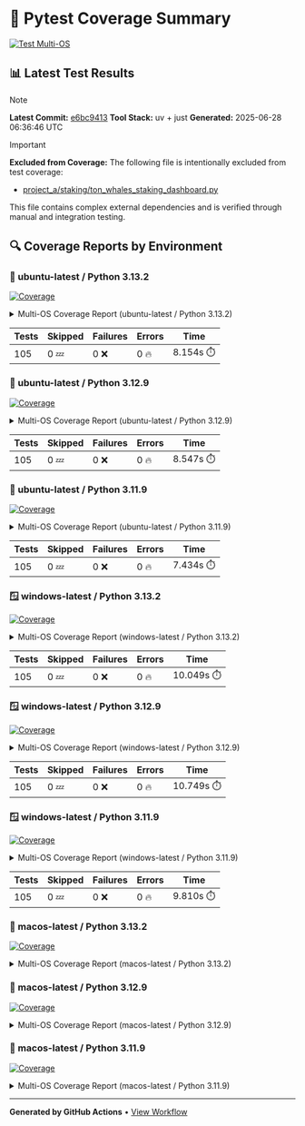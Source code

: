 # 🧪 Pytest Coverage Summary

[![Test Multi-OS](https://github.com/7rikazhexde/python-project-sandbox/actions/workflows/test_multi_os.yml/badge.svg)](https://github.com/7rikazhexde/python-project-sandbox/actions/workflows/test_multi_os.yml)

## 📊 Latest Test Results

> [!Note]
> **Latest Commit:** [e6bc9413](https://github.com/7rikazhexde/python-project-sandbox/tree/e6bc9413)
> **Tool Stack:** uv + just
> **Generated:** 2025-06-28 06:36:46 UTC

> [!Important]
> **Excluded from Coverage:**
> The following file is intentionally excluded from test coverage:
> - [project_a/staking/ton_whales_staking_dashboard.py](https://github.com/7rikazhexde/python-project-sandbox/blob/e6bc94135839365606a0869a79d3f51df4fd91c9/staking/ton_whales_staking_dashboard.py)
> 
> This file contains complex external dependencies and is verified through manual and integration testing.

## 🔍 Coverage Reports by Environment

### 🐧 ubuntu-latest / Python 3.13.2

<a href="https://github.com/7rikazhexde/python-project-sandbox/blob/e6bc94135839365606a0869a79d3f51df4fd91c9/README.md"><img alt="Coverage" src="https://img.shields.io/badge/Coverage-100%25-brightgreen.svg" /></a><details><summary>Multi-OS Coverage Report (ubuntu-latest / Python 3.13.2) </summary><table><tr><th>File</th><th>Stmts</th><th>Miss</th><th>Cover</th><th>Missing</th></tr><tbody><tr><td><a href="https://github.com/7rikazhexde/python-project-sandbox/blob/e6bc94135839365606a0869a79d3f51df4fd91c9/__init__.py">\\_\\_init\\_\\_.py</a></td><td>0</td><td>0</td><td>100%</td><td>&nbsp;</td></tr><tr><td colspan="5"><b>account</b></td></tr><tr><td>&nbsp; &nbsp;<a href="https://github.com/7rikazhexde/python-project-sandbox/blob/e6bc94135839365606a0869a79d3f51df4fd91c9/account/__init__.py">\\_\\_init\\_\\_.py</a></td><td>0</td><td>0</td><td>100%</td><td>&nbsp;</td></tr><tr><td>&nbsp; &nbsp;<a href="https://github.com/7rikazhexde/python-project-sandbox/blob/e6bc94135839365606a0869a79d3f51df4fd91c9/account/get_latest_ton_amount_calculation.py">get_latest_ton_amount_calculation.py</a></td><td>71</td><td>0</td><td>100%</td><td>&nbsp;</td></tr><tr><td>&nbsp; &nbsp;<a href="https://github.com/7rikazhexde/python-project-sandbox/blob/e6bc94135839365606a0869a79d3f51df4fd91c9/account/get_latest_ton_amount_calculation_async_aiohttp.py">get_latest_ton_amount_calculation_async_aiohttp.py</a></td><td>86</td><td>0</td><td>100%</td><td>&nbsp;</td></tr><tr><td>&nbsp; &nbsp;<a href="https://github.com/7rikazhexde/python-project-sandbox/blob/e6bc94135839365606a0869a79d3f51df4fd91c9/account/get_latest_ton_amount_calculation_sync.py">get_latest_ton_amount_calculation_sync.py</a></td><td>87</td><td>0</td><td>100%</td><td>&nbsp;</td></tr><tr><td>&nbsp; &nbsp;<a href="https://github.com/7rikazhexde/python-project-sandbox/blob/e6bc94135839365606a0869a79d3f51df4fd91c9/account/get_ton_txns_api.py">get_ton_txns_api.py</a></td><td>53</td><td>0</td><td>100%</td><td>&nbsp;</td></tr><tr><td colspan="5"><b>calculator</b></td></tr><tr><td>&nbsp; &nbsp;<a href="https://github.com/7rikazhexde/python-project-sandbox/blob/e6bc94135839365606a0869a79d3f51df4fd91c9/calculator/__init__.py">\\_\\_init\\_\\_.py</a></td><td>0</td><td>0</td><td>100%</td><td>&nbsp;</td></tr><tr><td>&nbsp; &nbsp;<a href="https://github.com/7rikazhexde/python-project-sandbox/blob/e6bc94135839365606a0869a79d3f51df4fd91c9/calculator/operations.py">operations.py</a></td><td>9</td><td>0</td><td>100%</td><td>&nbsp;</td></tr><tr><td colspan="5"><b>staking</b></td></tr><tr><td>&nbsp; &nbsp;<a href="https://github.com/7rikazhexde/python-project-sandbox/blob/e6bc94135839365606a0869a79d3f51df4fd91c9/staking/__init__.py">\\_\\_init\\_\\_.py</a></td><td>0</td><td>0</td><td>100%</td><td>&nbsp;</td></tr><tr><td>&nbsp; &nbsp;<a href="https://github.com/7rikazhexde/python-project-sandbox/blob/e6bc94135839365606a0869a79d3f51df4fd91c9/staking/create_ton_stkrwd_cryptact_custom.py">create_ton_stkrwd_cryptact_custom.py</a></td><td>44</td><td>0</td><td>100%</td><td>&nbsp;</td></tr><tr><td colspan="5"><b>utils</b></td></tr><tr><td>&nbsp; &nbsp;<a href="https://github.com/7rikazhexde/python-project-sandbox/blob/e6bc94135839365606a0869a79d3f51df4fd91c9/utils/__init__.py">\\_\\_init\\_\\_.py</a></td><td>0</td><td>0</td><td>100%</td><td>&nbsp;</td></tr><tr><td>&nbsp; &nbsp;<a href="https://github.com/7rikazhexde/python-project-sandbox/blob/e6bc94135839365606a0869a79d3f51df4fd91c9/utils/config_loader.py">config_loader.py</a></td><td>20</td><td>0</td><td>100%</td><td>&nbsp;</td></tr><tr><td>&nbsp; &nbsp;<a href="https://github.com/7rikazhexde/python-project-sandbox/blob/e6bc94135839365606a0869a79d3f51df4fd91c9/utils/ton_address_conv.py">ton_address_conv.py</a></td><td>10</td><td>0</td><td>100%</td><td>&nbsp;</td></tr><tr><td><b>TOTAL</b></td><td><b>380</b></td><td><b>0</b></td><td><b>100%</b></td><td>&nbsp;</td></tr></tbody></table></details>

| Tests | Skipped | Failures | Errors | Time |
| ----- | ------- | -------- | -------- | ------------------ |
| 105 | 0 :zzz: | 0 :x: | 0 :fire: | 8.154s :stopwatch: |


### 🐧 ubuntu-latest / Python 3.12.9

<a href="https://github.com/7rikazhexde/python-project-sandbox/blob/e6bc94135839365606a0869a79d3f51df4fd91c9/README.md"><img alt="Coverage" src="https://img.shields.io/badge/Coverage-100%25-brightgreen.svg" /></a><details><summary>Multi-OS Coverage Report (ubuntu-latest / Python 3.12.9) </summary><table><tr><th>File</th><th>Stmts</th><th>Miss</th><th>Cover</th><th>Missing</th></tr><tbody><tr><td><a href="https://github.com/7rikazhexde/python-project-sandbox/blob/e6bc94135839365606a0869a79d3f51df4fd91c9/__init__.py">\\_\\_init\\_\\_.py</a></td><td>0</td><td>0</td><td>100%</td><td>&nbsp;</td></tr><tr><td colspan="5"><b>account</b></td></tr><tr><td>&nbsp; &nbsp;<a href="https://github.com/7rikazhexde/python-project-sandbox/blob/e6bc94135839365606a0869a79d3f51df4fd91c9/account/__init__.py">\\_\\_init\\_\\_.py</a></td><td>0</td><td>0</td><td>100%</td><td>&nbsp;</td></tr><tr><td>&nbsp; &nbsp;<a href="https://github.com/7rikazhexde/python-project-sandbox/blob/e6bc94135839365606a0869a79d3f51df4fd91c9/account/get_latest_ton_amount_calculation.py">get_latest_ton_amount_calculation.py</a></td><td>71</td><td>0</td><td>100%</td><td>&nbsp;</td></tr><tr><td>&nbsp; &nbsp;<a href="https://github.com/7rikazhexde/python-project-sandbox/blob/e6bc94135839365606a0869a79d3f51df4fd91c9/account/get_latest_ton_amount_calculation_async_aiohttp.py">get_latest_ton_amount_calculation_async_aiohttp.py</a></td><td>86</td><td>0</td><td>100%</td><td>&nbsp;</td></tr><tr><td>&nbsp; &nbsp;<a href="https://github.com/7rikazhexde/python-project-sandbox/blob/e6bc94135839365606a0869a79d3f51df4fd91c9/account/get_latest_ton_amount_calculation_sync.py">get_latest_ton_amount_calculation_sync.py</a></td><td>87</td><td>0</td><td>100%</td><td>&nbsp;</td></tr><tr><td>&nbsp; &nbsp;<a href="https://github.com/7rikazhexde/python-project-sandbox/blob/e6bc94135839365606a0869a79d3f51df4fd91c9/account/get_ton_txns_api.py">get_ton_txns_api.py</a></td><td>53</td><td>0</td><td>100%</td><td>&nbsp;</td></tr><tr><td colspan="5"><b>calculator</b></td></tr><tr><td>&nbsp; &nbsp;<a href="https://github.com/7rikazhexde/python-project-sandbox/blob/e6bc94135839365606a0869a79d3f51df4fd91c9/calculator/__init__.py">\\_\\_init\\_\\_.py</a></td><td>0</td><td>0</td><td>100%</td><td>&nbsp;</td></tr><tr><td>&nbsp; &nbsp;<a href="https://github.com/7rikazhexde/python-project-sandbox/blob/e6bc94135839365606a0869a79d3f51df4fd91c9/calculator/operations.py">operations.py</a></td><td>9</td><td>0</td><td>100%</td><td>&nbsp;</td></tr><tr><td colspan="5"><b>staking</b></td></tr><tr><td>&nbsp; &nbsp;<a href="https://github.com/7rikazhexde/python-project-sandbox/blob/e6bc94135839365606a0869a79d3f51df4fd91c9/staking/__init__.py">\\_\\_init\\_\\_.py</a></td><td>0</td><td>0</td><td>100%</td><td>&nbsp;</td></tr><tr><td>&nbsp; &nbsp;<a href="https://github.com/7rikazhexde/python-project-sandbox/blob/e6bc94135839365606a0869a79d3f51df4fd91c9/staking/create_ton_stkrwd_cryptact_custom.py">create_ton_stkrwd_cryptact_custom.py</a></td><td>44</td><td>0</td><td>100%</td><td>&nbsp;</td></tr><tr><td colspan="5"><b>utils</b></td></tr><tr><td>&nbsp; &nbsp;<a href="https://github.com/7rikazhexde/python-project-sandbox/blob/e6bc94135839365606a0869a79d3f51df4fd91c9/utils/__init__.py">\\_\\_init\\_\\_.py</a></td><td>0</td><td>0</td><td>100%</td><td>&nbsp;</td></tr><tr><td>&nbsp; &nbsp;<a href="https://github.com/7rikazhexde/python-project-sandbox/blob/e6bc94135839365606a0869a79d3f51df4fd91c9/utils/config_loader.py">config_loader.py</a></td><td>20</td><td>0</td><td>100%</td><td>&nbsp;</td></tr><tr><td>&nbsp; &nbsp;<a href="https://github.com/7rikazhexde/python-project-sandbox/blob/e6bc94135839365606a0869a79d3f51df4fd91c9/utils/ton_address_conv.py">ton_address_conv.py</a></td><td>10</td><td>0</td><td>100%</td><td>&nbsp;</td></tr><tr><td><b>TOTAL</b></td><td><b>380</b></td><td><b>0</b></td><td><b>100%</b></td><td>&nbsp;</td></tr></tbody></table></details>

| Tests | Skipped | Failures | Errors | Time |
| ----- | ------- | -------- | -------- | ------------------ |
| 105 | 0 :zzz: | 0 :x: | 0 :fire: | 8.547s :stopwatch: |


### 🐧 ubuntu-latest / Python 3.11.9

<a href="https://github.com/7rikazhexde/python-project-sandbox/blob/e6bc94135839365606a0869a79d3f51df4fd91c9/README.md"><img alt="Coverage" src="https://img.shields.io/badge/Coverage-100%25-brightgreen.svg" /></a><details><summary>Multi-OS Coverage Report (ubuntu-latest / Python 3.11.9) </summary><table><tr><th>File</th><th>Stmts</th><th>Miss</th><th>Cover</th><th>Missing</th></tr><tbody><tr><td><a href="https://github.com/7rikazhexde/python-project-sandbox/blob/e6bc94135839365606a0869a79d3f51df4fd91c9/__init__.py">\\_\\_init\\_\\_.py</a></td><td>0</td><td>0</td><td>100%</td><td>&nbsp;</td></tr><tr><td colspan="5"><b>account</b></td></tr><tr><td>&nbsp; &nbsp;<a href="https://github.com/7rikazhexde/python-project-sandbox/blob/e6bc94135839365606a0869a79d3f51df4fd91c9/account/__init__.py">\\_\\_init\\_\\_.py</a></td><td>0</td><td>0</td><td>100%</td><td>&nbsp;</td></tr><tr><td>&nbsp; &nbsp;<a href="https://github.com/7rikazhexde/python-project-sandbox/blob/e6bc94135839365606a0869a79d3f51df4fd91c9/account/get_latest_ton_amount_calculation.py">get_latest_ton_amount_calculation.py</a></td><td>71</td><td>0</td><td>100%</td><td>&nbsp;</td></tr><tr><td>&nbsp; &nbsp;<a href="https://github.com/7rikazhexde/python-project-sandbox/blob/e6bc94135839365606a0869a79d3f51df4fd91c9/account/get_latest_ton_amount_calculation_async_aiohttp.py">get_latest_ton_amount_calculation_async_aiohttp.py</a></td><td>86</td><td>0</td><td>100%</td><td>&nbsp;</td></tr><tr><td>&nbsp; &nbsp;<a href="https://github.com/7rikazhexde/python-project-sandbox/blob/e6bc94135839365606a0869a79d3f51df4fd91c9/account/get_latest_ton_amount_calculation_sync.py">get_latest_ton_amount_calculation_sync.py</a></td><td>87</td><td>0</td><td>100%</td><td>&nbsp;</td></tr><tr><td>&nbsp; &nbsp;<a href="https://github.com/7rikazhexde/python-project-sandbox/blob/e6bc94135839365606a0869a79d3f51df4fd91c9/account/get_ton_txns_api.py">get_ton_txns_api.py</a></td><td>53</td><td>0</td><td>100%</td><td>&nbsp;</td></tr><tr><td colspan="5"><b>calculator</b></td></tr><tr><td>&nbsp; &nbsp;<a href="https://github.com/7rikazhexde/python-project-sandbox/blob/e6bc94135839365606a0869a79d3f51df4fd91c9/calculator/__init__.py">\\_\\_init\\_\\_.py</a></td><td>0</td><td>0</td><td>100%</td><td>&nbsp;</td></tr><tr><td>&nbsp; &nbsp;<a href="https://github.com/7rikazhexde/python-project-sandbox/blob/e6bc94135839365606a0869a79d3f51df4fd91c9/calculator/operations.py">operations.py</a></td><td>9</td><td>0</td><td>100%</td><td>&nbsp;</td></tr><tr><td colspan="5"><b>staking</b></td></tr><tr><td>&nbsp; &nbsp;<a href="https://github.com/7rikazhexde/python-project-sandbox/blob/e6bc94135839365606a0869a79d3f51df4fd91c9/staking/__init__.py">\\_\\_init\\_\\_.py</a></td><td>0</td><td>0</td><td>100%</td><td>&nbsp;</td></tr><tr><td>&nbsp; &nbsp;<a href="https://github.com/7rikazhexde/python-project-sandbox/blob/e6bc94135839365606a0869a79d3f51df4fd91c9/staking/create_ton_stkrwd_cryptact_custom.py">create_ton_stkrwd_cryptact_custom.py</a></td><td>44</td><td>0</td><td>100%</td><td>&nbsp;</td></tr><tr><td colspan="5"><b>utils</b></td></tr><tr><td>&nbsp; &nbsp;<a href="https://github.com/7rikazhexde/python-project-sandbox/blob/e6bc94135839365606a0869a79d3f51df4fd91c9/utils/__init__.py">\\_\\_init\\_\\_.py</a></td><td>0</td><td>0</td><td>100%</td><td>&nbsp;</td></tr><tr><td>&nbsp; &nbsp;<a href="https://github.com/7rikazhexde/python-project-sandbox/blob/e6bc94135839365606a0869a79d3f51df4fd91c9/utils/config_loader.py">config_loader.py</a></td><td>20</td><td>0</td><td>100%</td><td>&nbsp;</td></tr><tr><td>&nbsp; &nbsp;<a href="https://github.com/7rikazhexde/python-project-sandbox/blob/e6bc94135839365606a0869a79d3f51df4fd91c9/utils/ton_address_conv.py">ton_address_conv.py</a></td><td>10</td><td>0</td><td>100%</td><td>&nbsp;</td></tr><tr><td><b>TOTAL</b></td><td><b>380</b></td><td><b>0</b></td><td><b>100%</b></td><td>&nbsp;</td></tr></tbody></table></details>

| Tests | Skipped | Failures | Errors | Time |
| ----- | ------- | -------- | -------- | ------------------ |
| 105 | 0 :zzz: | 0 :x: | 0 :fire: | 7.434s :stopwatch: |


### 🪟 windows-latest / Python 3.13.2

<a href="https://github.com/7rikazhexde/python-project-sandbox/blob/e6bc94135839365606a0869a79d3f51df4fd91c9/README.md"><img alt="Coverage" src="https://img.shields.io/badge/Coverage-100%25-brightgreen.svg" /></a><details><summary>Multi-OS Coverage Report (windows-latest / Python 3.13.2) </summary><table><tr><th>File</th><th>Stmts</th><th>Miss</th><th>Cover</th><th>Missing</th></tr><tbody><tr><td><a href="https://github.com/7rikazhexde/python-project-sandbox/blob/e6bc94135839365606a0869a79d3f51df4fd91c9/__init__.py">\\_\\_init\\_\\_.py</a></td><td>0</td><td>0</td><td>100%</td><td>&nbsp;</td></tr><tr><td colspan="5"><b>account</b></td></tr><tr><td>&nbsp; &nbsp;<a href="https://github.com/7rikazhexde/python-project-sandbox/blob/e6bc94135839365606a0869a79d3f51df4fd91c9/account/__init__.py">\\_\\_init\\_\\_.py</a></td><td>0</td><td>0</td><td>100%</td><td>&nbsp;</td></tr><tr><td>&nbsp; &nbsp;<a href="https://github.com/7rikazhexde/python-project-sandbox/blob/e6bc94135839365606a0869a79d3f51df4fd91c9/account/get_latest_ton_amount_calculation.py">get_latest_ton_amount_calculation.py</a></td><td>71</td><td>0</td><td>100%</td><td>&nbsp;</td></tr><tr><td>&nbsp; &nbsp;<a href="https://github.com/7rikazhexde/python-project-sandbox/blob/e6bc94135839365606a0869a79d3f51df4fd91c9/account/get_latest_ton_amount_calculation_async_aiohttp.py">get_latest_ton_amount_calculation_async_aiohttp.py</a></td><td>86</td><td>0</td><td>100%</td><td>&nbsp;</td></tr><tr><td>&nbsp; &nbsp;<a href="https://github.com/7rikazhexde/python-project-sandbox/blob/e6bc94135839365606a0869a79d3f51df4fd91c9/account/get_latest_ton_amount_calculation_sync.py">get_latest_ton_amount_calculation_sync.py</a></td><td>87</td><td>0</td><td>100%</td><td>&nbsp;</td></tr><tr><td>&nbsp; &nbsp;<a href="https://github.com/7rikazhexde/python-project-sandbox/blob/e6bc94135839365606a0869a79d3f51df4fd91c9/account/get_ton_txns_api.py">get_ton_txns_api.py</a></td><td>53</td><td>0</td><td>100%</td><td>&nbsp;</td></tr><tr><td colspan="5"><b>calculator</b></td></tr><tr><td>&nbsp; &nbsp;<a href="https://github.com/7rikazhexde/python-project-sandbox/blob/e6bc94135839365606a0869a79d3f51df4fd91c9/calculator/__init__.py">\\_\\_init\\_\\_.py</a></td><td>0</td><td>0</td><td>100%</td><td>&nbsp;</td></tr><tr><td>&nbsp; &nbsp;<a href="https://github.com/7rikazhexde/python-project-sandbox/blob/e6bc94135839365606a0869a79d3f51df4fd91c9/calculator/operations.py">operations.py</a></td><td>9</td><td>0</td><td>100%</td><td>&nbsp;</td></tr><tr><td colspan="5"><b>staking</b></td></tr><tr><td>&nbsp; &nbsp;<a href="https://github.com/7rikazhexde/python-project-sandbox/blob/e6bc94135839365606a0869a79d3f51df4fd91c9/staking/__init__.py">\\_\\_init\\_\\_.py</a></td><td>0</td><td>0</td><td>100%</td><td>&nbsp;</td></tr><tr><td>&nbsp; &nbsp;<a href="https://github.com/7rikazhexde/python-project-sandbox/blob/e6bc94135839365606a0869a79d3f51df4fd91c9/staking/create_ton_stkrwd_cryptact_custom.py">create_ton_stkrwd_cryptact_custom.py</a></td><td>44</td><td>0</td><td>100%</td><td>&nbsp;</td></tr><tr><td colspan="5"><b>utils</b></td></tr><tr><td>&nbsp; &nbsp;<a href="https://github.com/7rikazhexde/python-project-sandbox/blob/e6bc94135839365606a0869a79d3f51df4fd91c9/utils/__init__.py">\\_\\_init\\_\\_.py</a></td><td>0</td><td>0</td><td>100%</td><td>&nbsp;</td></tr><tr><td>&nbsp; &nbsp;<a href="https://github.com/7rikazhexde/python-project-sandbox/blob/e6bc94135839365606a0869a79d3f51df4fd91c9/utils/config_loader.py">config_loader.py</a></td><td>20</td><td>0</td><td>100%</td><td>&nbsp;</td></tr><tr><td>&nbsp; &nbsp;<a href="https://github.com/7rikazhexde/python-project-sandbox/blob/e6bc94135839365606a0869a79d3f51df4fd91c9/utils/ton_address_conv.py">ton_address_conv.py</a></td><td>10</td><td>0</td><td>100%</td><td>&nbsp;</td></tr><tr><td><b>TOTAL</b></td><td><b>380</b></td><td><b>0</b></td><td><b>100%</b></td><td>&nbsp;</td></tr></tbody></table></details>

| Tests | Skipped | Failures | Errors | Time |
| ----- | ------- | -------- | -------- | ------------------ |
| 105 | 0 :zzz: | 0 :x: | 0 :fire: | 10.049s :stopwatch: |


### 🪟 windows-latest / Python 3.12.9

<a href="https://github.com/7rikazhexde/python-project-sandbox/blob/e6bc94135839365606a0869a79d3f51df4fd91c9/README.md"><img alt="Coverage" src="https://img.shields.io/badge/Coverage-100%25-brightgreen.svg" /></a><details><summary>Multi-OS Coverage Report (windows-latest / Python 3.12.9) </summary><table><tr><th>File</th><th>Stmts</th><th>Miss</th><th>Cover</th><th>Missing</th></tr><tbody><tr><td><a href="https://github.com/7rikazhexde/python-project-sandbox/blob/e6bc94135839365606a0869a79d3f51df4fd91c9/__init__.py">\\_\\_init\\_\\_.py</a></td><td>0</td><td>0</td><td>100%</td><td>&nbsp;</td></tr><tr><td colspan="5"><b>account</b></td></tr><tr><td>&nbsp; &nbsp;<a href="https://github.com/7rikazhexde/python-project-sandbox/blob/e6bc94135839365606a0869a79d3f51df4fd91c9/account/__init__.py">\\_\\_init\\_\\_.py</a></td><td>0</td><td>0</td><td>100%</td><td>&nbsp;</td></tr><tr><td>&nbsp; &nbsp;<a href="https://github.com/7rikazhexde/python-project-sandbox/blob/e6bc94135839365606a0869a79d3f51df4fd91c9/account/get_latest_ton_amount_calculation.py">get_latest_ton_amount_calculation.py</a></td><td>71</td><td>0</td><td>100%</td><td>&nbsp;</td></tr><tr><td>&nbsp; &nbsp;<a href="https://github.com/7rikazhexde/python-project-sandbox/blob/e6bc94135839365606a0869a79d3f51df4fd91c9/account/get_latest_ton_amount_calculation_async_aiohttp.py">get_latest_ton_amount_calculation_async_aiohttp.py</a></td><td>86</td><td>0</td><td>100%</td><td>&nbsp;</td></tr><tr><td>&nbsp; &nbsp;<a href="https://github.com/7rikazhexde/python-project-sandbox/blob/e6bc94135839365606a0869a79d3f51df4fd91c9/account/get_latest_ton_amount_calculation_sync.py">get_latest_ton_amount_calculation_sync.py</a></td><td>87</td><td>0</td><td>100%</td><td>&nbsp;</td></tr><tr><td>&nbsp; &nbsp;<a href="https://github.com/7rikazhexde/python-project-sandbox/blob/e6bc94135839365606a0869a79d3f51df4fd91c9/account/get_ton_txns_api.py">get_ton_txns_api.py</a></td><td>53</td><td>0</td><td>100%</td><td>&nbsp;</td></tr><tr><td colspan="5"><b>calculator</b></td></tr><tr><td>&nbsp; &nbsp;<a href="https://github.com/7rikazhexde/python-project-sandbox/blob/e6bc94135839365606a0869a79d3f51df4fd91c9/calculator/__init__.py">\\_\\_init\\_\\_.py</a></td><td>0</td><td>0</td><td>100%</td><td>&nbsp;</td></tr><tr><td>&nbsp; &nbsp;<a href="https://github.com/7rikazhexde/python-project-sandbox/blob/e6bc94135839365606a0869a79d3f51df4fd91c9/calculator/operations.py">operations.py</a></td><td>9</td><td>0</td><td>100%</td><td>&nbsp;</td></tr><tr><td colspan="5"><b>staking</b></td></tr><tr><td>&nbsp; &nbsp;<a href="https://github.com/7rikazhexde/python-project-sandbox/blob/e6bc94135839365606a0869a79d3f51df4fd91c9/staking/__init__.py">\\_\\_init\\_\\_.py</a></td><td>0</td><td>0</td><td>100%</td><td>&nbsp;</td></tr><tr><td>&nbsp; &nbsp;<a href="https://github.com/7rikazhexde/python-project-sandbox/blob/e6bc94135839365606a0869a79d3f51df4fd91c9/staking/create_ton_stkrwd_cryptact_custom.py">create_ton_stkrwd_cryptact_custom.py</a></td><td>44</td><td>0</td><td>100%</td><td>&nbsp;</td></tr><tr><td colspan="5"><b>utils</b></td></tr><tr><td>&nbsp; &nbsp;<a href="https://github.com/7rikazhexde/python-project-sandbox/blob/e6bc94135839365606a0869a79d3f51df4fd91c9/utils/__init__.py">\\_\\_init\\_\\_.py</a></td><td>0</td><td>0</td><td>100%</td><td>&nbsp;</td></tr><tr><td>&nbsp; &nbsp;<a href="https://github.com/7rikazhexde/python-project-sandbox/blob/e6bc94135839365606a0869a79d3f51df4fd91c9/utils/config_loader.py">config_loader.py</a></td><td>20</td><td>0</td><td>100%</td><td>&nbsp;</td></tr><tr><td>&nbsp; &nbsp;<a href="https://github.com/7rikazhexde/python-project-sandbox/blob/e6bc94135839365606a0869a79d3f51df4fd91c9/utils/ton_address_conv.py">ton_address_conv.py</a></td><td>10</td><td>0</td><td>100%</td><td>&nbsp;</td></tr><tr><td><b>TOTAL</b></td><td><b>380</b></td><td><b>0</b></td><td><b>100%</b></td><td>&nbsp;</td></tr></tbody></table></details>

| Tests | Skipped | Failures | Errors | Time |
| ----- | ------- | -------- | -------- | ------------------ |
| 105 | 0 :zzz: | 0 :x: | 0 :fire: | 10.749s :stopwatch: |


### 🪟 windows-latest / Python 3.11.9

<a href="https://github.com/7rikazhexde/python-project-sandbox/blob/e6bc94135839365606a0869a79d3f51df4fd91c9/README.md"><img alt="Coverage" src="https://img.shields.io/badge/Coverage-100%25-brightgreen.svg" /></a><details><summary>Multi-OS Coverage Report (windows-latest / Python 3.11.9) </summary><table><tr><th>File</th><th>Stmts</th><th>Miss</th><th>Cover</th><th>Missing</th></tr><tbody><tr><td><a href="https://github.com/7rikazhexde/python-project-sandbox/blob/e6bc94135839365606a0869a79d3f51df4fd91c9/__init__.py">\\_\\_init\\_\\_.py</a></td><td>0</td><td>0</td><td>100%</td><td>&nbsp;</td></tr><tr><td colspan="5"><b>account</b></td></tr><tr><td>&nbsp; &nbsp;<a href="https://github.com/7rikazhexde/python-project-sandbox/blob/e6bc94135839365606a0869a79d3f51df4fd91c9/account/__init__.py">\\_\\_init\\_\\_.py</a></td><td>0</td><td>0</td><td>100%</td><td>&nbsp;</td></tr><tr><td>&nbsp; &nbsp;<a href="https://github.com/7rikazhexde/python-project-sandbox/blob/e6bc94135839365606a0869a79d3f51df4fd91c9/account/get_latest_ton_amount_calculation.py">get_latest_ton_amount_calculation.py</a></td><td>71</td><td>0</td><td>100%</td><td>&nbsp;</td></tr><tr><td>&nbsp; &nbsp;<a href="https://github.com/7rikazhexde/python-project-sandbox/blob/e6bc94135839365606a0869a79d3f51df4fd91c9/account/get_latest_ton_amount_calculation_async_aiohttp.py">get_latest_ton_amount_calculation_async_aiohttp.py</a></td><td>86</td><td>0</td><td>100%</td><td>&nbsp;</td></tr><tr><td>&nbsp; &nbsp;<a href="https://github.com/7rikazhexde/python-project-sandbox/blob/e6bc94135839365606a0869a79d3f51df4fd91c9/account/get_latest_ton_amount_calculation_sync.py">get_latest_ton_amount_calculation_sync.py</a></td><td>87</td><td>0</td><td>100%</td><td>&nbsp;</td></tr><tr><td>&nbsp; &nbsp;<a href="https://github.com/7rikazhexde/python-project-sandbox/blob/e6bc94135839365606a0869a79d3f51df4fd91c9/account/get_ton_txns_api.py">get_ton_txns_api.py</a></td><td>53</td><td>0</td><td>100%</td><td>&nbsp;</td></tr><tr><td colspan="5"><b>calculator</b></td></tr><tr><td>&nbsp; &nbsp;<a href="https://github.com/7rikazhexde/python-project-sandbox/blob/e6bc94135839365606a0869a79d3f51df4fd91c9/calculator/__init__.py">\\_\\_init\\_\\_.py</a></td><td>0</td><td>0</td><td>100%</td><td>&nbsp;</td></tr><tr><td>&nbsp; &nbsp;<a href="https://github.com/7rikazhexde/python-project-sandbox/blob/e6bc94135839365606a0869a79d3f51df4fd91c9/calculator/operations.py">operations.py</a></td><td>9</td><td>0</td><td>100%</td><td>&nbsp;</td></tr><tr><td colspan="5"><b>staking</b></td></tr><tr><td>&nbsp; &nbsp;<a href="https://github.com/7rikazhexde/python-project-sandbox/blob/e6bc94135839365606a0869a79d3f51df4fd91c9/staking/__init__.py">\\_\\_init\\_\\_.py</a></td><td>0</td><td>0</td><td>100%</td><td>&nbsp;</td></tr><tr><td>&nbsp; &nbsp;<a href="https://github.com/7rikazhexde/python-project-sandbox/blob/e6bc94135839365606a0869a79d3f51df4fd91c9/staking/create_ton_stkrwd_cryptact_custom.py">create_ton_stkrwd_cryptact_custom.py</a></td><td>44</td><td>0</td><td>100%</td><td>&nbsp;</td></tr><tr><td colspan="5"><b>utils</b></td></tr><tr><td>&nbsp; &nbsp;<a href="https://github.com/7rikazhexde/python-project-sandbox/blob/e6bc94135839365606a0869a79d3f51df4fd91c9/utils/__init__.py">\\_\\_init\\_\\_.py</a></td><td>0</td><td>0</td><td>100%</td><td>&nbsp;</td></tr><tr><td>&nbsp; &nbsp;<a href="https://github.com/7rikazhexde/python-project-sandbox/blob/e6bc94135839365606a0869a79d3f51df4fd91c9/utils/config_loader.py">config_loader.py</a></td><td>20</td><td>0</td><td>100%</td><td>&nbsp;</td></tr><tr><td>&nbsp; &nbsp;<a href="https://github.com/7rikazhexde/python-project-sandbox/blob/e6bc94135839365606a0869a79d3f51df4fd91c9/utils/ton_address_conv.py">ton_address_conv.py</a></td><td>10</td><td>0</td><td>100%</td><td>&nbsp;</td></tr><tr><td><b>TOTAL</b></td><td><b>380</b></td><td><b>0</b></td><td><b>100%</b></td><td>&nbsp;</td></tr></tbody></table></details>

| Tests | Skipped | Failures | Errors | Time |
| ----- | ------- | -------- | -------- | ------------------ |
| 105 | 0 :zzz: | 0 :x: | 0 :fire: | 9.810s :stopwatch: |


### 🍎 macos-latest / Python 3.13.2

<a href="https://github.com/7rikazhexde/python-project-sandbox/blob/e6bc94135839365606a0869a79d3f51df4fd91c9/README.md"><img alt="Coverage" src="https://img.shields.io/badge/Coverage-100%25-brightgreen.svg" /></a><details><summary>Multi-OS Coverage Report (macos-latest / Python 3.13.2) </summary><table><tr><th>File</th><th>Stmts</th><th>Miss</th><th>Cover</th><th>Missing</th></tr><tbody><tr><td colspan="5"><b>project_a</b></td></tr><tr><td>&nbsp; &nbsp;<a href="https://github.com/7rikazhexde/python-project-sandbox/blob/e6bc94135839365606a0869a79d3f51df4fd91c9/project_a/__init__.py">\\_\\_init\\_\\_.py</a></td><td>0</td><td>0</td><td>100%</td><td>&nbsp;</td></tr><tr><td colspan="5"><b>project_a/account</b></td></tr><tr><td>&nbsp; &nbsp;<a href="https://github.com/7rikazhexde/python-project-sandbox/blob/e6bc94135839365606a0869a79d3f51df4fd91c9/project_a/account/__init__.py">\\_\\_init\\_\\_.py</a></td><td>0</td><td>0</td><td>100%</td><td>&nbsp;</td></tr><tr><td>&nbsp; &nbsp;<a href="https://github.com/7rikazhexde/python-project-sandbox/blob/e6bc94135839365606a0869a79d3f51df4fd91c9/project_a/account/get_latest_ton_amount_calculation.py">get_latest_ton_amount_calculation.py</a></td><td>71</td><td>0</td><td>100%</td><td>&nbsp;</td></tr><tr><td>&nbsp; &nbsp;<a href="https://github.com/7rikazhexde/python-project-sandbox/blob/e6bc94135839365606a0869a79d3f51df4fd91c9/project_a/account/get_latest_ton_amount_calculation_async_aiohttp.py">get_latest_ton_amount_calculation_async_aiohttp.py</a></td><td>86</td><td>0</td><td>100%</td><td>&nbsp;</td></tr><tr><td>&nbsp; &nbsp;<a href="https://github.com/7rikazhexde/python-project-sandbox/blob/e6bc94135839365606a0869a79d3f51df4fd91c9/project_a/account/get_latest_ton_amount_calculation_sync.py">get_latest_ton_amount_calculation_sync.py</a></td><td>87</td><td>0</td><td>100%</td><td>&nbsp;</td></tr><tr><td>&nbsp; &nbsp;<a href="https://github.com/7rikazhexde/python-project-sandbox/blob/e6bc94135839365606a0869a79d3f51df4fd91c9/project_a/account/get_ton_txns_api.py">get_ton_txns_api.py</a></td><td>53</td><td>0</td><td>100%</td><td>&nbsp;</td></tr><tr><td colspan="5"><b>project_a/calculator</b></td></tr><tr><td>&nbsp; &nbsp;<a href="https://github.com/7rikazhexde/python-project-sandbox/blob/e6bc94135839365606a0869a79d3f51df4fd91c9/project_a/calculator/__init__.py">\\_\\_init\\_\\_.py</a></td><td>0</td><td>0</td><td>100%</td><td>&nbsp;</td></tr><tr><td>&nbsp; &nbsp;<a href="https://github.com/7rikazhexde/python-project-sandbox/blob/e6bc94135839365606a0869a79d3f51df4fd91c9/project_a/calculator/operations.py">operations.py</a></td><td>9</td><td>0</td><td>100%</td><td>&nbsp;</td></tr><tr><td colspan="5"><b>project_a/staking</b></td></tr><tr><td>&nbsp; &nbsp;<a href="https://github.com/7rikazhexde/python-project-sandbox/blob/e6bc94135839365606a0869a79d3f51df4fd91c9/project_a/staking/__init__.py">\\_\\_init\\_\\_.py</a></td><td>0</td><td>0</td><td>100%</td><td>&nbsp;</td></tr><tr><td>&nbsp; &nbsp;<a href="https://github.com/7rikazhexde/python-project-sandbox/blob/e6bc94135839365606a0869a79d3f51df4fd91c9/project_a/staking/create_ton_stkrwd_cryptact_custom.py">create_ton_stkrwd_cryptact_custom.py</a></td><td>44</td><td>0</td><td>100%</td><td>&nbsp;</td></tr><tr><td colspan="5"><b>project_a/utils</b></td></tr><tr><td>&nbsp; &nbsp;<a href="https://github.com/7rikazhexde/python-project-sandbox/blob/e6bc94135839365606a0869a79d3f51df4fd91c9/project_a/utils/__init__.py">\\_\\_init\\_\\_.py</a></td><td>0</td><td>0</td><td>100%</td><td>&nbsp;</td></tr><tr><td>&nbsp; &nbsp;<a href="https://github.com/7rikazhexde/python-project-sandbox/blob/e6bc94135839365606a0869a79d3f51df4fd91c9/project_a/utils/config_loader.py">config_loader.py</a></td><td>20</td><td>0</td><td>100%</td><td>&nbsp;</td></tr><tr><td>&nbsp; &nbsp;<a href="https://github.com/7rikazhexde/python-project-sandbox/blob/e6bc94135839365606a0869a79d3f51df4fd91c9/project_a/utils/ton_address_conv.py">ton_address_conv.py</a></td><td>10</td><td>0</td><td>100%</td><td>&nbsp;</td></tr><tr><td colspan="5"><b>tests</b></td></tr><tr><td>&nbsp; &nbsp;<a href="https://github.com/7rikazhexde/python-project-sandbox/blob/e6bc94135839365606a0869a79d3f51df4fd91c9/tests/conftest.py">conftest.py</a></td><td>5</td><td>0</td><td>100%</td><td>&nbsp;</td></tr><tr><td colspan="5"><b>tests/account</b></td></tr><tr><td>&nbsp; &nbsp;<a href="https://github.com/7rikazhexde/python-project-sandbox/blob/e6bc94135839365606a0869a79d3f51df4fd91c9/tests/account/test_get_latest_ton_amount_calculation.py">test_get_latest_ton_amount_calculation.py</a></td><td>176</td><td>0</td><td>100%</td><td>&nbsp;</td></tr><tr><td>&nbsp; &nbsp;<a href="https://github.com/7rikazhexde/python-project-sandbox/blob/e6bc94135839365606a0869a79d3f51df4fd91c9/tests/account/test_get_latest_ton_amount_calculation_async_aiohttp.py">test_get_latest_ton_amount_calculation_async_aiohttp.py</a></td><td>270</td><td>0</td><td>100%</td><td>&nbsp;</td></tr><tr><td>&nbsp; &nbsp;<a href="https://github.com/7rikazhexde/python-project-sandbox/blob/e6bc94135839365606a0869a79d3f51df4fd91c9/tests/account/test_get_latest_ton_amount_calculation_sync.py">test_get_latest_ton_amount_calculation_sync.py</a></td><td>161</td><td>0</td><td>100%</td><td>&nbsp;</td></tr><tr><td>&nbsp; &nbsp;<a href="https://github.com/7rikazhexde/python-project-sandbox/blob/e6bc94135839365606a0869a79d3f51df4fd91c9/tests/account/test_get_ton_txns_api.py">test_get_ton_txns_api.py</a></td><td>120</td><td>0</td><td>100%</td><td>&nbsp;</td></tr><tr><td colspan="5"><b>tests/calculator</b></td></tr><tr><td>&nbsp; &nbsp;<a href="https://github.com/7rikazhexde/python-project-sandbox/blob/e6bc94135839365606a0869a79d3f51df4fd91c9/tests/calculator/test_operations.py">test_operations.py</a></td><td>34</td><td>0</td><td>100%</td><td>&nbsp;</td></tr><tr><td colspan="5"><b>tests/staking</b></td></tr><tr><td>&nbsp; &nbsp;<a href="https://github.com/7rikazhexde/python-project-sandbox/blob/e6bc94135839365606a0869a79d3f51df4fd91c9/tests/staking/test_create_ton_stkrwd_cryptact_custom.py">test_create_ton_stkrwd_cryptact_custom.py</a></td><td>128</td><td>0</td><td>100%</td><td>&nbsp;</td></tr><tr><td colspan="5"><b>tests/utils</b></td></tr><tr><td>&nbsp; &nbsp;<a href="https://github.com/7rikazhexde/python-project-sandbox/blob/e6bc94135839365606a0869a79d3f51df4fd91c9/tests/utils/test_config_loader.py">test_config_loader.py</a></td><td>64</td><td>0</td><td>100%</td><td>&nbsp;</td></tr><tr><td>&nbsp; &nbsp;<a href="https://github.com/7rikazhexde/python-project-sandbox/blob/e6bc94135839365606a0869a79d3f51df4fd91c9/tests/utils/test_ton_address_conv.py">test_ton_address_conv.py</a></td><td>68</td><td>0</td><td>100%</td><td>&nbsp;</td></tr><tr><td><b>TOTAL</b></td><td><b>1406</b></td><td><b>0</b></td><td><b>100%</b></td><td>&nbsp;</td></tr></tbody></table></details>



### 🍎 macos-latest / Python 3.12.9

<a href="https://github.com/7rikazhexde/python-project-sandbox/blob/e6bc94135839365606a0869a79d3f51df4fd91c9/README.md"><img alt="Coverage" src="https://img.shields.io/badge/Coverage-100%25-brightgreen.svg" /></a><details><summary>Multi-OS Coverage Report (macos-latest / Python 3.12.9) </summary><table><tr><th>File</th><th>Stmts</th><th>Miss</th><th>Cover</th><th>Missing</th></tr><tbody><tr><td colspan="5"><b>project_a</b></td></tr><tr><td>&nbsp; &nbsp;<a href="https://github.com/7rikazhexde/python-project-sandbox/blob/e6bc94135839365606a0869a79d3f51df4fd91c9/project_a/__init__.py">\\_\\_init\\_\\_.py</a></td><td>0</td><td>0</td><td>100%</td><td>&nbsp;</td></tr><tr><td colspan="5"><b>project_a/account</b></td></tr><tr><td>&nbsp; &nbsp;<a href="https://github.com/7rikazhexde/python-project-sandbox/blob/e6bc94135839365606a0869a79d3f51df4fd91c9/project_a/account/__init__.py">\\_\\_init\\_\\_.py</a></td><td>0</td><td>0</td><td>100%</td><td>&nbsp;</td></tr><tr><td>&nbsp; &nbsp;<a href="https://github.com/7rikazhexde/python-project-sandbox/blob/e6bc94135839365606a0869a79d3f51df4fd91c9/project_a/account/get_latest_ton_amount_calculation.py">get_latest_ton_amount_calculation.py</a></td><td>71</td><td>0</td><td>100%</td><td>&nbsp;</td></tr><tr><td>&nbsp; &nbsp;<a href="https://github.com/7rikazhexde/python-project-sandbox/blob/e6bc94135839365606a0869a79d3f51df4fd91c9/project_a/account/get_latest_ton_amount_calculation_async_aiohttp.py">get_latest_ton_amount_calculation_async_aiohttp.py</a></td><td>86</td><td>0</td><td>100%</td><td>&nbsp;</td></tr><tr><td>&nbsp; &nbsp;<a href="https://github.com/7rikazhexde/python-project-sandbox/blob/e6bc94135839365606a0869a79d3f51df4fd91c9/project_a/account/get_latest_ton_amount_calculation_sync.py">get_latest_ton_amount_calculation_sync.py</a></td><td>87</td><td>0</td><td>100%</td><td>&nbsp;</td></tr><tr><td>&nbsp; &nbsp;<a href="https://github.com/7rikazhexde/python-project-sandbox/blob/e6bc94135839365606a0869a79d3f51df4fd91c9/project_a/account/get_ton_txns_api.py">get_ton_txns_api.py</a></td><td>53</td><td>0</td><td>100%</td><td>&nbsp;</td></tr><tr><td colspan="5"><b>project_a/calculator</b></td></tr><tr><td>&nbsp; &nbsp;<a href="https://github.com/7rikazhexde/python-project-sandbox/blob/e6bc94135839365606a0869a79d3f51df4fd91c9/project_a/calculator/__init__.py">\\_\\_init\\_\\_.py</a></td><td>0</td><td>0</td><td>100%</td><td>&nbsp;</td></tr><tr><td>&nbsp; &nbsp;<a href="https://github.com/7rikazhexde/python-project-sandbox/blob/e6bc94135839365606a0869a79d3f51df4fd91c9/project_a/calculator/operations.py">operations.py</a></td><td>9</td><td>0</td><td>100%</td><td>&nbsp;</td></tr><tr><td colspan="5"><b>project_a/staking</b></td></tr><tr><td>&nbsp; &nbsp;<a href="https://github.com/7rikazhexde/python-project-sandbox/blob/e6bc94135839365606a0869a79d3f51df4fd91c9/project_a/staking/__init__.py">\\_\\_init\\_\\_.py</a></td><td>0</td><td>0</td><td>100%</td><td>&nbsp;</td></tr><tr><td>&nbsp; &nbsp;<a href="https://github.com/7rikazhexde/python-project-sandbox/blob/e6bc94135839365606a0869a79d3f51df4fd91c9/project_a/staking/create_ton_stkrwd_cryptact_custom.py">create_ton_stkrwd_cryptact_custom.py</a></td><td>44</td><td>0</td><td>100%</td><td>&nbsp;</td></tr><tr><td colspan="5"><b>project_a/utils</b></td></tr><tr><td>&nbsp; &nbsp;<a href="https://github.com/7rikazhexde/python-project-sandbox/blob/e6bc94135839365606a0869a79d3f51df4fd91c9/project_a/utils/__init__.py">\\_\\_init\\_\\_.py</a></td><td>0</td><td>0</td><td>100%</td><td>&nbsp;</td></tr><tr><td>&nbsp; &nbsp;<a href="https://github.com/7rikazhexde/python-project-sandbox/blob/e6bc94135839365606a0869a79d3f51df4fd91c9/project_a/utils/config_loader.py">config_loader.py</a></td><td>20</td><td>0</td><td>100%</td><td>&nbsp;</td></tr><tr><td>&nbsp; &nbsp;<a href="https://github.com/7rikazhexde/python-project-sandbox/blob/e6bc94135839365606a0869a79d3f51df4fd91c9/project_a/utils/ton_address_conv.py">ton_address_conv.py</a></td><td>10</td><td>0</td><td>100%</td><td>&nbsp;</td></tr><tr><td colspan="5"><b>tests</b></td></tr><tr><td>&nbsp; &nbsp;<a href="https://github.com/7rikazhexde/python-project-sandbox/blob/e6bc94135839365606a0869a79d3f51df4fd91c9/tests/conftest.py">conftest.py</a></td><td>5</td><td>0</td><td>100%</td><td>&nbsp;</td></tr><tr><td colspan="5"><b>tests/account</b></td></tr><tr><td>&nbsp; &nbsp;<a href="https://github.com/7rikazhexde/python-project-sandbox/blob/e6bc94135839365606a0869a79d3f51df4fd91c9/tests/account/test_get_latest_ton_amount_calculation.py">test_get_latest_ton_amount_calculation.py</a></td><td>176</td><td>0</td><td>100%</td><td>&nbsp;</td></tr><tr><td>&nbsp; &nbsp;<a href="https://github.com/7rikazhexde/python-project-sandbox/blob/e6bc94135839365606a0869a79d3f51df4fd91c9/tests/account/test_get_latest_ton_amount_calculation_async_aiohttp.py">test_get_latest_ton_amount_calculation_async_aiohttp.py</a></td><td>270</td><td>0</td><td>100%</td><td>&nbsp;</td></tr><tr><td>&nbsp; &nbsp;<a href="https://github.com/7rikazhexde/python-project-sandbox/blob/e6bc94135839365606a0869a79d3f51df4fd91c9/tests/account/test_get_latest_ton_amount_calculation_sync.py">test_get_latest_ton_amount_calculation_sync.py</a></td><td>161</td><td>0</td><td>100%</td><td>&nbsp;</td></tr><tr><td>&nbsp; &nbsp;<a href="https://github.com/7rikazhexde/python-project-sandbox/blob/e6bc94135839365606a0869a79d3f51df4fd91c9/tests/account/test_get_ton_txns_api.py">test_get_ton_txns_api.py</a></td><td>120</td><td>0</td><td>100%</td><td>&nbsp;</td></tr><tr><td colspan="5"><b>tests/calculator</b></td></tr><tr><td>&nbsp; &nbsp;<a href="https://github.com/7rikazhexde/python-project-sandbox/blob/e6bc94135839365606a0869a79d3f51df4fd91c9/tests/calculator/test_operations.py">test_operations.py</a></td><td>34</td><td>0</td><td>100%</td><td>&nbsp;</td></tr><tr><td colspan="5"><b>tests/staking</b></td></tr><tr><td>&nbsp; &nbsp;<a href="https://github.com/7rikazhexde/python-project-sandbox/blob/e6bc94135839365606a0869a79d3f51df4fd91c9/tests/staking/test_create_ton_stkrwd_cryptact_custom.py">test_create_ton_stkrwd_cryptact_custom.py</a></td><td>128</td><td>0</td><td>100%</td><td>&nbsp;</td></tr><tr><td colspan="5"><b>tests/utils</b></td></tr><tr><td>&nbsp; &nbsp;<a href="https://github.com/7rikazhexde/python-project-sandbox/blob/e6bc94135839365606a0869a79d3f51df4fd91c9/tests/utils/test_config_loader.py">test_config_loader.py</a></td><td>64</td><td>0</td><td>100%</td><td>&nbsp;</td></tr><tr><td>&nbsp; &nbsp;<a href="https://github.com/7rikazhexde/python-project-sandbox/blob/e6bc94135839365606a0869a79d3f51df4fd91c9/tests/utils/test_ton_address_conv.py">test_ton_address_conv.py</a></td><td>68</td><td>0</td><td>100%</td><td>&nbsp;</td></tr><tr><td><b>TOTAL</b></td><td><b>1406</b></td><td><b>0</b></td><td><b>100%</b></td><td>&nbsp;</td></tr></tbody></table></details>



### 🍎 macos-latest / Python 3.11.9

<a href="https://github.com/7rikazhexde/python-project-sandbox/blob/e6bc94135839365606a0869a79d3f51df4fd91c9/README.md"><img alt="Coverage" src="https://img.shields.io/badge/Coverage-100%25-brightgreen.svg" /></a><details><summary>Multi-OS Coverage Report (macos-latest / Python 3.11.9) </summary><table><tr><th>File</th><th>Stmts</th><th>Miss</th><th>Cover</th><th>Missing</th></tr><tbody><tr><td colspan="5"><b>project_a</b></td></tr><tr><td>&nbsp; &nbsp;<a href="https://github.com/7rikazhexde/python-project-sandbox/blob/e6bc94135839365606a0869a79d3f51df4fd91c9/project_a/__init__.py">\\_\\_init\\_\\_.py</a></td><td>0</td><td>0</td><td>100%</td><td>&nbsp;</td></tr><tr><td colspan="5"><b>project_a/account</b></td></tr><tr><td>&nbsp; &nbsp;<a href="https://github.com/7rikazhexde/python-project-sandbox/blob/e6bc94135839365606a0869a79d3f51df4fd91c9/project_a/account/__init__.py">\\_\\_init\\_\\_.py</a></td><td>0</td><td>0</td><td>100%</td><td>&nbsp;</td></tr><tr><td>&nbsp; &nbsp;<a href="https://github.com/7rikazhexde/python-project-sandbox/blob/e6bc94135839365606a0869a79d3f51df4fd91c9/project_a/account/get_latest_ton_amount_calculation.py">get_latest_ton_amount_calculation.py</a></td><td>71</td><td>0</td><td>100%</td><td>&nbsp;</td></tr><tr><td>&nbsp; &nbsp;<a href="https://github.com/7rikazhexde/python-project-sandbox/blob/e6bc94135839365606a0869a79d3f51df4fd91c9/project_a/account/get_latest_ton_amount_calculation_async_aiohttp.py">get_latest_ton_amount_calculation_async_aiohttp.py</a></td><td>86</td><td>0</td><td>100%</td><td>&nbsp;</td></tr><tr><td>&nbsp; &nbsp;<a href="https://github.com/7rikazhexde/python-project-sandbox/blob/e6bc94135839365606a0869a79d3f51df4fd91c9/project_a/account/get_latest_ton_amount_calculation_sync.py">get_latest_ton_amount_calculation_sync.py</a></td><td>87</td><td>0</td><td>100%</td><td>&nbsp;</td></tr><tr><td>&nbsp; &nbsp;<a href="https://github.com/7rikazhexde/python-project-sandbox/blob/e6bc94135839365606a0869a79d3f51df4fd91c9/project_a/account/get_ton_txns_api.py">get_ton_txns_api.py</a></td><td>53</td><td>0</td><td>100%</td><td>&nbsp;</td></tr><tr><td colspan="5"><b>project_a/calculator</b></td></tr><tr><td>&nbsp; &nbsp;<a href="https://github.com/7rikazhexde/python-project-sandbox/blob/e6bc94135839365606a0869a79d3f51df4fd91c9/project_a/calculator/__init__.py">\\_\\_init\\_\\_.py</a></td><td>0</td><td>0</td><td>100%</td><td>&nbsp;</td></tr><tr><td>&nbsp; &nbsp;<a href="https://github.com/7rikazhexde/python-project-sandbox/blob/e6bc94135839365606a0869a79d3f51df4fd91c9/project_a/calculator/operations.py">operations.py</a></td><td>9</td><td>0</td><td>100%</td><td>&nbsp;</td></tr><tr><td colspan="5"><b>project_a/staking</b></td></tr><tr><td>&nbsp; &nbsp;<a href="https://github.com/7rikazhexde/python-project-sandbox/blob/e6bc94135839365606a0869a79d3f51df4fd91c9/project_a/staking/__init__.py">\\_\\_init\\_\\_.py</a></td><td>0</td><td>0</td><td>100%</td><td>&nbsp;</td></tr><tr><td>&nbsp; &nbsp;<a href="https://github.com/7rikazhexde/python-project-sandbox/blob/e6bc94135839365606a0869a79d3f51df4fd91c9/project_a/staking/create_ton_stkrwd_cryptact_custom.py">create_ton_stkrwd_cryptact_custom.py</a></td><td>44</td><td>0</td><td>100%</td><td>&nbsp;</td></tr><tr><td colspan="5"><b>project_a/utils</b></td></tr><tr><td>&nbsp; &nbsp;<a href="https://github.com/7rikazhexde/python-project-sandbox/blob/e6bc94135839365606a0869a79d3f51df4fd91c9/project_a/utils/__init__.py">\\_\\_init\\_\\_.py</a></td><td>0</td><td>0</td><td>100%</td><td>&nbsp;</td></tr><tr><td>&nbsp; &nbsp;<a href="https://github.com/7rikazhexde/python-project-sandbox/blob/e6bc94135839365606a0869a79d3f51df4fd91c9/project_a/utils/config_loader.py">config_loader.py</a></td><td>20</td><td>0</td><td>100%</td><td>&nbsp;</td></tr><tr><td>&nbsp; &nbsp;<a href="https://github.com/7rikazhexde/python-project-sandbox/blob/e6bc94135839365606a0869a79d3f51df4fd91c9/project_a/utils/ton_address_conv.py">ton_address_conv.py</a></td><td>10</td><td>0</td><td>100%</td><td>&nbsp;</td></tr><tr><td colspan="5"><b>tests</b></td></tr><tr><td>&nbsp; &nbsp;<a href="https://github.com/7rikazhexde/python-project-sandbox/blob/e6bc94135839365606a0869a79d3f51df4fd91c9/tests/conftest.py">conftest.py</a></td><td>5</td><td>0</td><td>100%</td><td>&nbsp;</td></tr><tr><td colspan="5"><b>tests/account</b></td></tr><tr><td>&nbsp; &nbsp;<a href="https://github.com/7rikazhexde/python-project-sandbox/blob/e6bc94135839365606a0869a79d3f51df4fd91c9/tests/account/test_get_latest_ton_amount_calculation.py">test_get_latest_ton_amount_calculation.py</a></td><td>176</td><td>0</td><td>100%</td><td>&nbsp;</td></tr><tr><td>&nbsp; &nbsp;<a href="https://github.com/7rikazhexde/python-project-sandbox/blob/e6bc94135839365606a0869a79d3f51df4fd91c9/tests/account/test_get_latest_ton_amount_calculation_async_aiohttp.py">test_get_latest_ton_amount_calculation_async_aiohttp.py</a></td><td>270</td><td>0</td><td>100%</td><td>&nbsp;</td></tr><tr><td>&nbsp; &nbsp;<a href="https://github.com/7rikazhexde/python-project-sandbox/blob/e6bc94135839365606a0869a79d3f51df4fd91c9/tests/account/test_get_latest_ton_amount_calculation_sync.py">test_get_latest_ton_amount_calculation_sync.py</a></td><td>161</td><td>0</td><td>100%</td><td>&nbsp;</td></tr><tr><td>&nbsp; &nbsp;<a href="https://github.com/7rikazhexde/python-project-sandbox/blob/e6bc94135839365606a0869a79d3f51df4fd91c9/tests/account/test_get_ton_txns_api.py">test_get_ton_txns_api.py</a></td><td>120</td><td>0</td><td>100%</td><td>&nbsp;</td></tr><tr><td colspan="5"><b>tests/calculator</b></td></tr><tr><td>&nbsp; &nbsp;<a href="https://github.com/7rikazhexde/python-project-sandbox/blob/e6bc94135839365606a0869a79d3f51df4fd91c9/tests/calculator/test_operations.py">test_operations.py</a></td><td>34</td><td>0</td><td>100%</td><td>&nbsp;</td></tr><tr><td colspan="5"><b>tests/staking</b></td></tr><tr><td>&nbsp; &nbsp;<a href="https://github.com/7rikazhexde/python-project-sandbox/blob/e6bc94135839365606a0869a79d3f51df4fd91c9/tests/staking/test_create_ton_stkrwd_cryptact_custom.py">test_create_ton_stkrwd_cryptact_custom.py</a></td><td>128</td><td>0</td><td>100%</td><td>&nbsp;</td></tr><tr><td colspan="5"><b>tests/utils</b></td></tr><tr><td>&nbsp; &nbsp;<a href="https://github.com/7rikazhexde/python-project-sandbox/blob/e6bc94135839365606a0869a79d3f51df4fd91c9/tests/utils/test_config_loader.py">test_config_loader.py</a></td><td>64</td><td>0</td><td>100%</td><td>&nbsp;</td></tr><tr><td>&nbsp; &nbsp;<a href="https://github.com/7rikazhexde/python-project-sandbox/blob/e6bc94135839365606a0869a79d3f51df4fd91c9/tests/utils/test_ton_address_conv.py">test_ton_address_conv.py</a></td><td>68</td><td>0</td><td>100%</td><td>&nbsp;</td></tr><tr><td><b>TOTAL</b></td><td><b>1406</b></td><td><b>0</b></td><td><b>100%</b></td><td>&nbsp;</td></tr></tbody></table></details>



---

**Generated by GitHub Actions** • [View Workflow](https://github.com/7rikazhexde/python-project-sandbox/actions/workflows/test_multi_os.yml)
